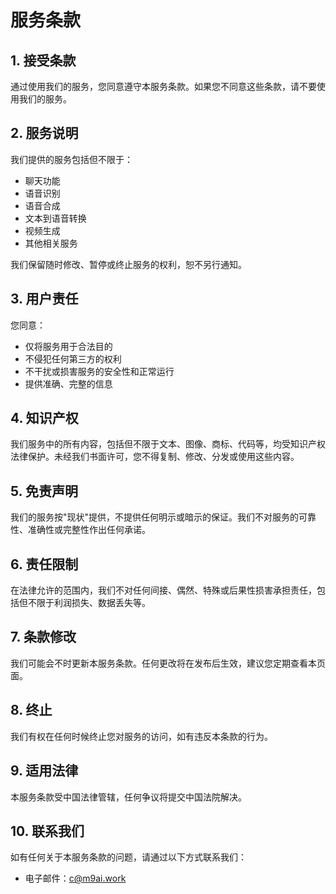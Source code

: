 # 服务条款

## 1. 接受条款

通过使用我们的服务，您同意遵守本服务条款。如果您不同意这些条款，请不要使用我们的服务。

## 2. 服务说明

我们提供的服务包括但不限于：
- 聊天功能
- 语音识别
- 语音合成
- 文本到语音转换
- 视频生成
- 其他相关服务

我们保留随时修改、暂停或终止服务的权利，恕不另行通知。

## 3. 用户责任

您同意：
- 仅将服务用于合法目的
- 不侵犯任何第三方的权利
- 不干扰或损害服务的安全性和正常运行
- 提供准确、完整的信息

## 4. 知识产权

我们服务中的所有内容，包括但不限于文本、图像、商标、代码等，均受知识产权法律保护。未经我们书面许可，您不得复制、修改、分发或使用这些内容。

## 5. 免责声明

我们的服务按"现状"提供，不提供任何明示或暗示的保证。我们不对服务的可靠性、准确性或完整性作出任何承诺。

## 6. 责任限制

在法律允许的范围内，我们不对任何间接、偶然、特殊或后果性损害承担责任，包括但不限于利润损失、数据丢失等。

## 7. 条款修改

我们可能会不时更新本服务条款。任何更改将在发布后生效，建议您定期查看本页面。

## 8. 终止

我们有权在任何时候终止您对服务的访问，如有违反本条款的行为。

## 9. 适用法律

本服务条款受中国法律管辖，任何争议将提交中国法院解决。

## 10. 联系我们

如有任何关于本服务条款的问题，请通过以下方式联系我们：

- 电子邮件：c@m9ai.work